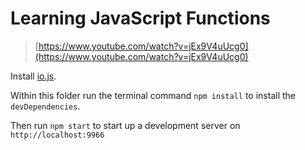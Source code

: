 # Learning JavaScript Functions

> [https://www.youtube.com/watch?v=jEx9V4uUcg0](https://www.youtube.com/watch?v=jEx9V4uUcg0)

Install [io.js](https://iojs.org/en/index.html).

Within this folder run the terminal command `npm install` to install the
`devDependencies`.

Then run `npm start` to start up a development server on `http://localhost:9966`
